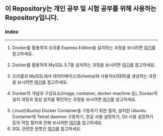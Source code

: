 이 Repository는 개인 공부 및 시험 공부를 위해 사용하는 Repository입니다.
-----------------------------------------
### Index
- - - - - - - - - - - - - 
1. Docker를 활용하여 오라클 Express Edition을 설치하는 과정을 보시려면 [여기](https://github.com/dohyekim/Study_blog/blob/master/Question_1.md)를 참고하세요. <br /><br />
2. Docker를 활용하여 MySQL 5.7을 설치하는 과정을 보시려면 [여기](https://github.com/dohyekim/Study_blog/blob/master/Question_2.md)를 참고하세요.<br /><br />
3. 오라클과 MySQL에서 데이터베이스(Schema)와 사용자(USER)를 생성하는 과정을 보시려면 [여기](https://github.com/dohyekim/Study_blog/blob/master/Question_3.md)를 참고하세요.<br /><br />
4. Docker의 개념과 구성요소(image, container, docker-machine 등), Docker의 설치 과정과 정상 설치를 확인하는 과정을 보시려면 [여기](https://github.com/dohyekim/Study_blog/blob/master/Question_4.md)를 참고하세요.<br /><br />
5. Linux(Ubuntu) Docker Container를 구동하기 위한 절차, 설치된 Ubuntu Container에 Telnet daemon 구동하기, 한글 사용 설정하기, Git 사용 설정하기 등의 작업 절차에 관해 보시려면 [여기](https://github.com/dohyekim/Study_blog/blob/master/Question_5.md)를 참고하세요.<br />
6. SQL 관련한 문항은 [여기](https://github.com/dohyekim/Study_blog/blob/master/SQL_exam_index.md)를 참고하세요. <br />
